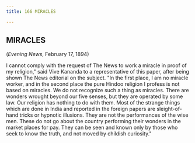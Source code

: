 ```yaml
---
title: 166 MIRACLES

---
```

  

## MIRACLES

(*Evening News*, February 17, 1894)

I cannot comply with the request of The News to work a miracle in proof
of my religion," said Vive Kananda to a representative of this paper,
after being shown The News editorial on the subject. "In the first
place, I am no miracle worker, and in the second place the pure Hindoo
religion I profess is not based on miracles. We do not recognize such a
thing as miracles. There are wonders wrought beyond our five senses, but
they are operated by some law. Our religion has nothing to do with them.
Most of the strange things which are done in India and reported in the
foreign papers are sleight-of-hand tricks or hypnotic illusions. They
are not the performances of the wise men. These do not go about the
country performing their wonders in the market places for pay. They can
be seen and known only by those who seek to know the truth, and not
moved by childish curiosity."